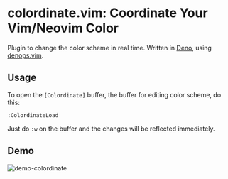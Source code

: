 # colordinate.vim: Coordinate Your Vim/Neovim Color

Plugin to change the color scheme in real time. Written in
[Deno](https://deno.land), using
[denops.vim](https://github.com/vim-denops/denops.vim).

## Usage

To open the `[Colordinate]` buffer, the buffer for editing color scheme, do
this:

```
:ColordinateLoad
```

Just do `:w` on the buffer and the changes will be reflected immediately.

## Demo

![demo-colordinate](https://user-images.githubusercontent.com/48883418/136647286-1a84b3b3-6753-4846-aa56-f479db0a1ec2.gif)
